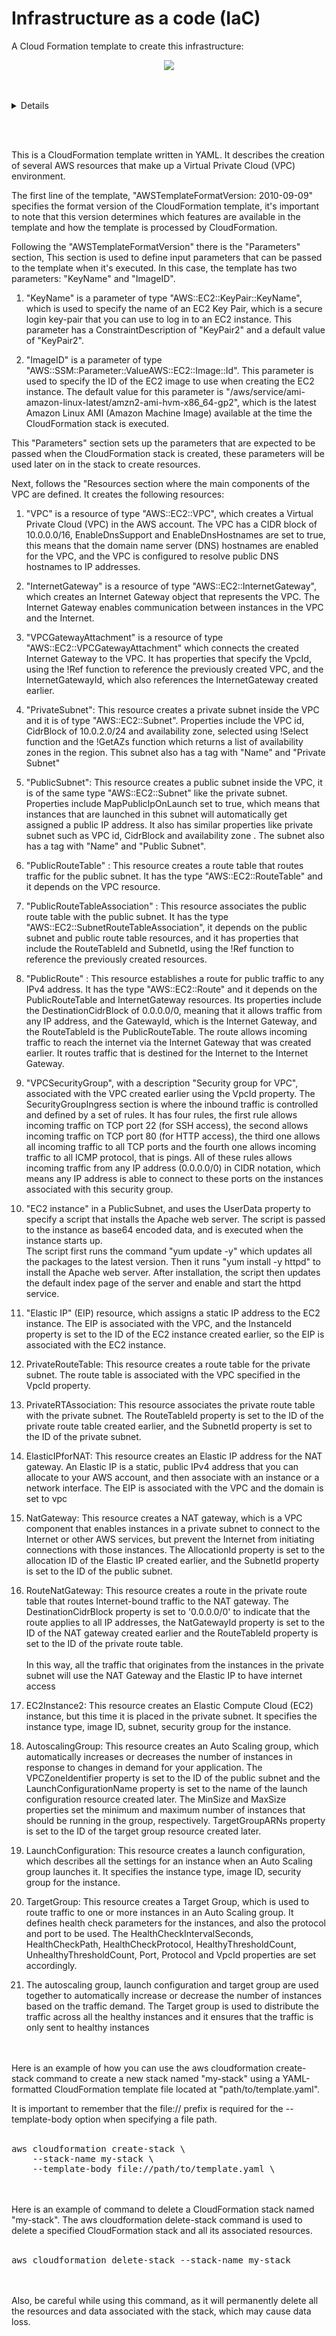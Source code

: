 # Infrastructure as a code (IaC) 





A Cloud Formation template to create this infrastructure:

<p align="center">
  <img src="https://github.com/otammato/project3_vpc_ec2_as_nat_igw/blob/main/Screenshot 2023-01-10 at 18.21.41.png" />
</p>
<br><br>

<details markdown=1><summary markdown="span">Details</summary>

``` tf
AWSTemplateFormatVersion: 2010-09-09

Parameters:
  #KeyName: 
    #Type: AWS::EC2::KeyPair::KeyName
    #ConstraintDescription: KeyPair2
    #Default: KeyPair2
  
  ImageID:
    Type: AWS::SSM::Parameter::Value<AWS::EC2::Image::Id>
    Default: /aws/service/ami-amazon-linux-latest/amzn2-ami-hvm-x86_64-gp2

Resources:

  ###########
  # Virtual Private Cloud
  ###########
  VPC:
    Type: AWS::EC2::VPC
    Properties:
      CidrBlock: 10.0.0.0/16
      EnableDnsSupport: true
      EnableDnsHostnames: true

  ###########
  # InternetGateway
  ###########
  InternetGateway:
    Type: AWS::EC2::InternetGateway
    Properties: {}

  ###########
  # Connect InternetGateway to VPC
  ###########
  VPCGatewayAttachment:
    Type: AWS::EC2::VPCGatewayAttachment
    Properties:
      VpcId: !Ref VPC
      InternetGatewayId: !Ref InternetGateway

  ###########
  # PrivateSubnet inside VPC
  ###########
  PrivateSubnet:
    Type: AWS::EC2::Subnet
    Properties:
      #MapPublicIpOnLaunch : true
      VpcId: !Ref VPC
      CidrBlock: 10.0.2.0/24
      AvailabilityZone: !Select 
        - 1
        - !GetAZs 
          Ref: 'AWS::Region'
      Tags:
        - Key: Name
          Value: Private Subnet

  ###########
  # PubliceSubnet inside VPC
  ###########
  PublicSubnet:
    Type: AWS::EC2::Subnet
    Properties:
      MapPublicIpOnLaunch : true
      VpcId: !Ref VPC
      CidrBlock: 10.0.1.0/24
      AvailabilityZone: !Select 
        - 1
        - !GetAZs 
          Ref: 'AWS::Region'
      Tags:
        - Key: Name
          Value: Public Subnet

  ###########
  # Public Route Table for VPC
  ###########
  PublicRouteTable:
    Type: AWS::EC2::RouteTable
    DependsOn: VPC
    Properties:
      VpcId: !Ref VPC
      Tags:
        - Key: Name
          Value: Public Route Table
  
  ###########
  # Associate PublicRouteTable with PublicSubnet
  ###########
  PublicRouteTableAssociation:
    Type: AWS::EC2::SubnetRouteTableAssociation
    DependsOn:
      - PublicRouteTable
      - PublicSubnet
    Properties:
      RouteTableId: !Ref PublicRouteTable
      SubnetId: !Ref PublicSubnet

  ###########
  # Establish the public route for traffic to any IPv4 address
  ###########
  PublicRoute:
    Type: AWS::EC2::Route
    DependsOn:
      - PublicRouteTable
      - InternetGateway
    Properties:
      DestinationCidrBlock: 0.0.0.0/0
      GatewayId: !Ref InternetGateway
      RouteTableId: !Ref PublicRouteTable

  ###########
  # Create a security group allowing SSH and HTTP traffic
  ###########
  SecurityGroup:
    Type: AWS::EC2::SecurityGroup
    Properties:
      GroupName: VPCSecurityGroup
      GroupDescription: Security group for VPC
      VpcId: !Ref VPC
      SecurityGroupIngress:
        - IpProtocol: tcp
          FromPort: 22
          ToPort: 22
          CidrIp: 0.0.0.0/0
        - IpProtocol: tcp
          FromPort: 80
          ToPort: 80
          CidrIp: 0.0.0.0/0
        - IpProtocol: tcp
          FromPort: 0
          ToPort: 65535
          CidrIp: 0.0.0.0/0
        - IpProtocol: icmp
          FromPort: -1
          ToPort: -1
          CidrIp: 0.0.0.0/0
        

  ###########
  # Create an EC2 instance in PublicSubnet and uses 
  # the UserData property to specify a script that installs the Apache web server.
  ###########
  EC2Instance:
    Type: AWS::EC2::Instance
    Properties:
      #KeyName: !Ref KeyName
      InstanceType: t2.micro
      ImageId: !Ref ImageID
      SubnetId: !Ref PublicSubnet
      SecurityGroupIds:
        - !Ref SecurityGroup
      UserData:
        "Fn::Base64":
          "Fn::Join":
            - ""
            - - "#!/bin/bash\n"
              - "yum update -y\n"
              - "yum install -y httpd\n"
              #- "service httpd start\n"
              - "echo “Hello World” > /var/www/html/index.html\n"
              - "systemctl start httpd\n"
              - "systemctl enable httpd\n"

  ###########
  # Create a static IP for EC2 instance in PublicSubnet
  ###########
  ElasticIP:
    Type: AWS::EC2::EIP
    Properties:
      Domain: VPC
      InstanceId: !Ref EC2Instance

  ###########
  # Create a route table for Private Subnet
  ###########
  PrivateRouteTable:
    Type: AWS::EC2::RouteTable
    Properties:
      VpcId: !Ref VPC

  ###########
  # Associate a Private Subnet route table with a PrivateSubnet
  ###########
  PrivateRTAssociation:
    Type: AWS::EC2::SubnetRouteTableAssociation
    Properties:
      RouteTableId: !Ref PrivateRouteTable
      SubnetId: !Ref PrivateSubnet

  ###########
  # Create an ElasticIP for NATgateway
  ###########
  ElasticIPforNAT:
    Type: AWS::EC2::EIP
    Properties:
      Domain: vpc
  
  ###########
  # Create a NATgateway
  ###########
  NatGateway:
    Type: AWS::EC2::NatGateway
    Properties:
      AllocationId: !GetAtt ElasticIPforNAT.AllocationId
      SubnetId: !Ref PublicSubnet

  ###########
  # Create a route for NATgateway
  ###########
  RouteNatGateway:
    Type: AWS::EC2::Route
    DependsOn: [ NatGateway ]
    Properties:
      DestinationCidrBlock: '0.0.0.0/0'
      NatGatewayId: !Ref NatGateway
      RouteTableId: !Ref PrivateRouteTable

  ###########
  # Create an EC2 instance in a PrivateSubnet
  ###########
  EC2Instance2:
    Type: AWS::EC2::Instance
    Properties:
      #KeyName: !Ref KeyName
      InstanceType: t2.micro
      ImageId: !Ref ImageID
      SubnetId: !Ref PrivateSubnet
      SecurityGroupIds:
        - !Ref SecurityGroup
  
  ###########
  # Create an Autoscaling Group
  ###########
  AutoscalingGroup:
    Type: AWS::AutoScaling::AutoScalingGroup
    Properties:
      VPCZoneIdentifier:
        - !Ref PublicSubnet
      LaunchConfigurationName: !Ref LaunchConfiguration
      MinSize: 1
      MaxSize: 5
      TargetGroupARNs:
        - !Ref TargetGroup

  ###########
  # Create a Launch configuration for Autoscaling Group
  ###########
  LaunchConfiguration:
    Type: AWS::AutoScaling::LaunchConfiguration
    Properties:
      #KeyName: !Ref KeyName
      ImageId: !Ref ImageID
      InstanceType: t2.micro
      SecurityGroups:
        - !Ref SecurityGroup

  
  ###########
  # Create a Target Group
  ###########
  TargetGroup:
    Type: AWS::ElasticLoadBalancingV2::TargetGroup
    Properties:
      HealthCheckIntervalSeconds: 30
      HealthCheckPath: /health
      HealthCheckProtocol: HTTP
      HealthyThresholdCount: 3
      Port: 80
      Protocol: HTTP
      UnhealthyThresholdCount: 3
      VpcId: !Ref VPC


 


#aws cloudformation create-stack     --stack-name my-stack4     --template-body 
#file:///mnt/vocwork2/ddd_v1_w_bwp_1446851/asn1142006_250/asn1142007_1/work/test.yml 

#aws cloudformation delete-stack --stack-name my-stack
```
</details>


<br><br>

This is a CloudFormation template written in YAML. It describes the creation of several AWS resources that make up a Virtual Private Cloud (VPC) environment.


The first line of the template, "AWSTemplateFormatVersion: 2010-09-09" specifies the format version of the CloudFormation template, it's important to note that this version determines which features are available in the template and how the template is processed by CloudFormation.

Following the "AWSTemplateFormatVersion" there is the "Parameters" section, This section is used to define input parameters that can be passed to the template when it's executed. In this case, the template has two parameters: "KeyName" and "ImageID".

1. "KeyName" is a parameter of type "AWS::EC2::KeyPair::KeyName", which is used to specify the name of an EC2 Key Pair, which is a secure login key-pair that you can use to log in to an EC2 instance. This parameter has a ConstraintDescription of "KeyPair2" and a default value of "KeyPair2".

2. "ImageID" is a parameter of type "AWS::SSM::Parameter::ValueAWS::EC2::Image::Id". This parameter is used to specify the ID of the EC2 image to use when creating the EC2 instance. The default value for this parameter is "/aws/service/ami-amazon-linux-latest/amzn2-ami-hvm-x86_64-gp2", which is the latest Amazon Linux AMI (Amazon Machine Image) available at the time the CloudFormation stack is executed.

This "Parameters" section sets up the parameters that are expected to be passed when the CloudFormation stack is created, these parameters will be used later on in the stack to create resources.



Next, follows the "Resources section where the main components of the VPC are defined. It creates the following resources:

1. "VPC" is a resource of type "AWS::EC2::VPC", which creates a Virtual Private Cloud (VPC) in the AWS account. The VPC has a CIDR block of 10.0.0.0/16, EnableDnsSupport and EnableDnsHostnames are set to true, this means that the domain name server (DNS) hostnames are enabled for the VPC, and the VPC is configured to resolve public DNS hostnames to IP addresses.

2. "InternetGateway" is a resource of type "AWS::EC2::InternetGateway", which creates an Internet Gateway object that represents the VPC. The Internet Gateway enables communication between instances in the VPC and the Internet.

3. "VPCGatewayAttachment" is a resource of type "AWS::EC2::VPCGatewayAttachment" which connects the created Internet Gateway to the VPC. It has properties that specify the VpcId, using the !Ref function to reference the previously created VPC, and the InternetGatewayId, which also references the InternetGateway created earlier.

4. "PrivateSubnet": This resource creates a private subnet inside the VPC and it is of type "AWS::EC2::Subnet". Properties include the VPC id, CidrBlock of 10.0.2.0/24 and availability zone, selected using !Select function and the !GetAZs function which returns a list of availability zones in the region. This subnet also has a tag with "Name" and "Private Subnet"

5. "PublicSubnet": This resource creates a public subnet inside the VPC, it is of the same type "AWS::EC2::Subnet" like the private subnet. Properties include MapPublicIpOnLaunch set to true, which means that instances that are launched in this subnet will automatically get assigned a public IP address. It also has similar properties like private subnet such as VPC id, CidrBlock and availability zone . The subnet also has a tag with "Name" and "Public Subnet".

6. "PublicRouteTable" : This resource creates a route table that routes traffic for the public subnet. It has the type "AWS::EC2::RouteTable" and it depends on the VPC resource.

7. "PublicRouteTableAssociation" : This resource associates the public route table with the public subnet. It has the type "AWS::EC2::SubnetRouteTableAssociation", it depends on the public subnet and public route table resources, and it has properties that include the RouteTableId and SubnetId, using the !Ref function to reference the previously created resources.

8. "PublicRoute" : This resource establishes a route for public traffic to any IPv4 address. It has the type "AWS::EC2::Route" and it depends on the PublicRouteTable and InternetGateway resources. Its properties include the DestinationCidrBlock of 0.0.0.0/0, meaning that it allows traffic from any IP address, and the GatewayId, which is the Internet Gateway, and the RouteTableId is the PublicRouteTable. The route allows incoming traffic to reach the internet via the Internet Gateway that was created earlier. It routes traffic that is destined for the Internet to the Internet Gateway.

9. "VPCSecurityGroup", with a description "Security group for VPC", associated with the VPC created earlier using the VpcId property.
The SecurityGroupIngress section is where the inbound traffic is controlled and defined by a set of rules. It has four rules, the first rule allows incoming traffic on TCP port 22 (for SSH access), the second allows incoming traffic on TCP port 80 (for HTTP access), the third one allows all incoming traffic to all TCP ports and the fourth one allows incoming traffic to all ICMP protocol, that is pings. All of these rules allows incoming traffic from any IP address (0.0.0.0/0) in CIDR notation, which means any IP address is able to connect to these ports on the instances associated with this security group.

10. "EC2 instance" in a PublicSubnet, and uses the UserData property to specify a script that installs the Apache web server. The script is passed to the instance as base64 encoded data, and is executed when the instance starts up.<br>The script first runs the command "yum update -y" which updates all the packages to the latest version. Then it runs "yum install -y httpd" to install the Apache web server. After installation, the script then updates the default index page of the server and enable and start the httpd service.

11. "Elastic IP" (EIP) resource, which assigns a static IP address to the EC2 instance. The EIP is associated with the VPC, and the InstanceId property is set to the ID of the EC2 instance created earlier, so the EIP is associated with the EC2 instance.

12. PrivateRouteTable: This resource creates a route table for the private subnet. The route table is associated with the VPC specified in the VpcId property.

13. PrivateRTAssociation: This resource associates the private route table with the private subnet. The RouteTableId property is set to the ID of the private route table created earlier, and the SubnetId property is set to the ID of the private subnet.

14. ElasticIPforNAT: This resource creates an Elastic IP address for the NAT gateway. An Elastic IP is a static, public IPv4 address that you can allocate to your AWS account, and then associate with an instance or a network interface. The EIP is associated with the VPC and the domain is set to vpc

15. NatGateway: This resource creates a NAT gateway, which is a VPC component that enables instances in a private subnet to connect to the Internet or other AWS services, but prevent the Internet from initiating connections with those instances. The AllocationId property is set to the allocation ID of the Elastic IP created earlier, and the SubnetId property is set to the ID of the public subnet.

16. RouteNatGateway: This resource creates a route in the private route table that routes Internet-bound traffic to the NAT gateway. The DestinationCidrBlock property is set to '0.0.0.0/0' to indicate that the route applies to all IP addresses, the NatGatewayId property is set to the ID of the NAT gateway created earlier and the RouteTableId property is set to the ID of the private route table.
<br><br>In this way, all the traffic that originates from the instances in the private subnet will use the NAT Gateway and the Elastic IP to have internet access

17. EC2Instance2: This resource creates an Elastic Compute Cloud (EC2) instance, but this time it is placed in the private subnet. It specifies the instance type, image ID, subnet, security group for the instance.

18. AutoscalingGroup: This resource creates an Auto Scaling group, which automatically increases or decreases the number of instances in response to changes in demand for your application. The VPCZoneIdentifier property is set to the ID of the public subnet and the LaunchConfigurationName property is set to the name of the launch configuration resource created later. The MinSize and MaxSize properties set the minimum and maximum number of instances that should be running in the group, respectively. TargetGroupARNs property is set to the ID of the target group resource created later.

19. LaunchConfiguration: This resource creates a launch configuration, which describes all the settings for an instance when an Auto Scaling group launches it. It specifies the instance type, image ID, security group for the instance.

20. TargetGroup: This resource creates a Target Group, which is used to route traffic to one or more instances in an Auto Scaling group. It defines health check parameters for the instances, and also the protocol and port to be used. The HealthCheckIntervalSeconds, HealthCheckPath, HealthCheckProtocol, HealthyThresholdCount, UnhealthyThresholdCount, Port, Protocol and VpcId properties are set accordingly.

21. The autoscaling group, launch configuration and target group are used together to automatically increase or decrease the number of instances based on the traffic demand. The Target group is used to distribute the traffic across all the healthy instances and it ensures that the traffic is only sent to healthy instances
<br><br><br>

Here is an example of how you can use the aws cloudformation create-stack command to create a new stack named "my-stack" using a YAML-formatted CloudFormation template file located at "path/to/template.yaml".

It is important to remember that the file:// prefix is required for the --template-body option when specifying a file path.
<br><br>
<pre>aws cloudformation create-stack \
    --stack-name my-stack \
    --template-body file://path/to/template.yaml \
</pre>
<br><br>
Here is an example of command to delete a CloudFormation stack named "my-stack". The aws cloudformation delete-stack command is used to delete a specified CloudFormation stack and all its associated resources.
<br><br>
<pre>aws cloudformation delete-stack --stack-name my-stack
</pre>
<br><br>
Also, be careful while using this command, as it will permanently delete all the resources and data associated with the stack, which may cause data loss.
